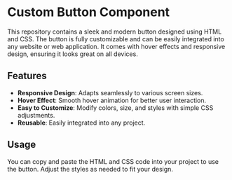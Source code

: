
# Custom Button Component

This repository contains a sleek and modern button designed using HTML and CSS. The button is fully customizable and can be easily integrated into any website or web application. It comes with hover effects and responsive design, ensuring it looks great on all devices.

## Features
- **Responsive Design**: Adapts seamlessly to various screen sizes.
- **Hover Effect**: Smooth hover animation for better user interaction.
- **Easy to Customize**: Modify colors, size, and styles with simple CSS adjustments.
- **Reusable**: Easily integrated into any project.

## Usage
You can copy and paste the HTML and CSS code into your project to use the button. Adjust the styles as needed to fit your design.

